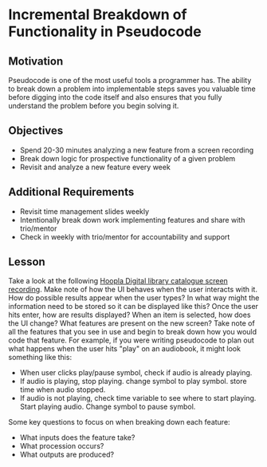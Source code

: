 # Incremental Breakdown of Functionality in Pseudocode

## Motivation
Pseudocode is one of the most useful tools a programmer has. The ability to break down a problem into implementable steps saves you valuable time before digging into the code itself and also ensures that you fully understand the problem before you begin solving it.

## Objectives
- Spend 20-30 minutes analyzing a new feature from a screen recording
- Break down logic for prospective functionality of a given problem
- Revisit and analyze a new feature every week

## Additional Requirements
- Revisit time management slides weekly
- Intentionally break down work implementing features and share with trio/mentor
- Check in weekly with trio/mentor for accountability and support

## Lesson
Take a look at the following [Hoopla Digital library catalogue screen recording](https://www.dropbox.com/scl/fi/oot5swpkbiz6bvk4r0bo8/Hoopla-Digital-Screen-Recording.gif?rlkey=is70lgihzq686hcqm16lvjyu8&e=1&st=ot9djufc&dl=0). Make note of how the UI behaves when the user interacts with it. How do possible results appear when the user types? In what way might the information need to be stored so it can be displayed like this? Once the user hits enter, how are results displayed? When an item is selected, how does the UI change? What features are present on the new screen? Take note of all the features that you see in use and begin to break down how you would code that feature. For example, if you were writing pseudocode to plan out what happens when the user hits "play" on an audiobook, it might look something like this:

- When user clicks play/pause symbol, check if audio is already playing.
- If audio is playing, stop playing. change symbol to play symbol. store time when audio stopped.
- If audio is not playing, check time variable to see where to start playing. Start playing audio. Change symbol to pause symbol.

Some key questions to focus on when breaking down each feature:

- What inputs does the feature take?
- What procession occurs?
- What outputs are produced?
